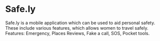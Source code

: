 # Safe.ly
Safe.ly is a mobile application which can be used to aid personal safety. These include various features, which allows women to travel safely. Features: Emergency, Places Reviews, Fake a call, SOS, Pocket tools.
